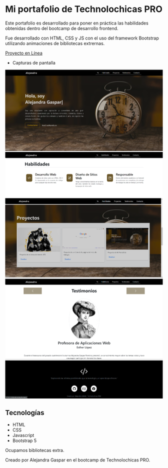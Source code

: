 # Mi portafolio de Technolochicas PRO

Este portafolio es desarrollado para poner en práctica las habilidades obtenidas dentro del bootcamp de desarrollo frontend.

Fue desarrollado con HTML, CSS y JS con el uso del framework Bootstrap utilizando animaciones de bibliotecas extrernas.

[Proyecto en Línea](https://glistening-rabanadas-f97f0d.netlify.app/)

- Capturas de pantalla

![Sección Yo](assets/1.png)
![Sección Habilidades](assets/2.png)
![Sección Proyectos](assets/3.png)
![Sección Testimonios](assets/4.png)
![Sección Contacto](assets/5.png)

## Tecnologías
* HTML
* CSS
* Javascript
* Bootstrap 5

Ocupamos bibliotecas extra.

Creado por Alejandra Gaspar en el bootcamp de Technolochicas PRO.